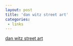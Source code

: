 ```yaml
---
layout: post
title: 'dan witz street art'
categories:
 - links
---
```


<a href="http://www.danwitzstreetart.com/">dan witz street art</a>

